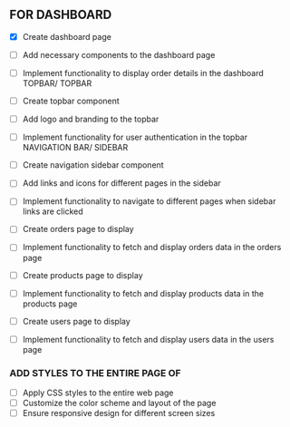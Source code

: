 ## FOR DASHBOARD

- [X] Create dashboard page
- [ ] Add necessary components to the dashboard page
- [ ] Implement functionality to display order details in the dashboard
      TOPBAR/ TOPBAR
- [ ] Create topbar component
- [ ] Add logo and branding to the topbar
- [ ] Implement functionality for user authentication in the topbar
      NAVIGATION BAR/ SIDEBAR
- [ ] Create navigation sidebar component

- [ ] Add links and icons for different pages in the sidebar

- [ ] Implement functionality to navigate to different pages when sidebar links are clicked

- [ ] Create orders page to display

- [ ] Implement functionality to fetch and display orders data in the orders page

- [ ] Create products page to display

- [ ] Implement functionality to fetch and display products data in the products page

- [ ] Create users page to display

- [ ] Implement functionality to fetch and display users data in the users page

### ADD STYLES TO THE ENTIRE PAGE OF

- [ ] Apply CSS styles to the entire web page
- [ ] Customize the color scheme and layout of the page
- [ ] Ensure responsive design for different screen sizes
